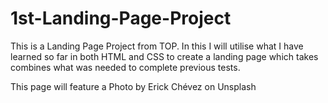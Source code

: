 # 1st-Landing-Page-Project

This is a Landing Page Project from TOP. In this I will utilise what I have learned so far in both HTML and CSS to create a landing page which takes combines what was needed to complete previous tests. 

This page will feature a Photo by Erick Chévez on Unsplash
